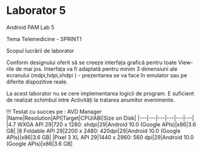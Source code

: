 # Laborator 5
Android PAM Lab 5

Tema
Telemedicine - SPRINT1

Scopul lucrării de laborator

Conform designului oferit să se creeze interfața grafică pentru toate View-rile de mai jos.
Interfața va fi adaptată pentru minim 3 dimensiuni ale ecranului (mdpi,hdpi,xhdpi ) - prezentarea se va face în emulator sau pe diferite dispozitive reale.

La acest laborator nu se cere implementarea logicii de program. E suficient de realizat schimbul intre Activități la tratarea anumitor evenimente.

!!! Testat cu succes pe :
AVD Manager
|Name|Resolution|API|Target|CPU/ABI|Size on Disk|
|---|---|---|---|---|---|
|4.7 WXGA API 29|720 x 1280: xhdpi|29|Android 10.0 (Google APIs)|x86|3.6 GB|
|8 Foldable API 29|2200 x 2480: 420dpi|29|Android 10.0 (Google APIs)|x86|3.6 GB|
|Pixel 3 XL API 29|1440 x 2960: 560 dpi|29|Android 10.0 (Google APIs)|x86|3.6 GB|

